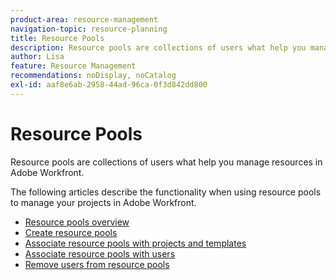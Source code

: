 ```yaml
---
product-area: resource-management
navigation-topic: resource-planning
title: Resource Pools
description: Resource pools are collections of users what help you manage resources in Adobe Workfront.
author: Lisa
feature: Resource Management
recommendations: noDisplay, noCatalog
exl-id: aaf8e6ab-2958-44ad-96ca-0f3d842dd800
---
```

# Resource Pools

Resource pools are collections of users what help you manage resources in Adobe Workfront.

The following articles describe the functionality when using resource pools to manage your projects in Adobe Workfront.

* [Resource pools overview](../../../resource-mgmt/resource-planning/resource-pools/work-with-resource-pools.md) 
* [Create resource pools](../../../resource-mgmt/resource-planning/resource-pools/create-resource-pools.md) 
* [Associate resource pools with projects and templates](../../../resource-mgmt/resource-planning/resource-pools/associate-resource-pools-with-projects-and-templates.md) 
* [Associate resource pools with users](../../../resource-mgmt/resource-planning/resource-pools/associate-resource-pools-with-users.md) 
* [Remove users from resource pools](../../../resource-mgmt/resource-planning/resource-pools/remove-users-from-resource-pool.md)

&nbsp;
